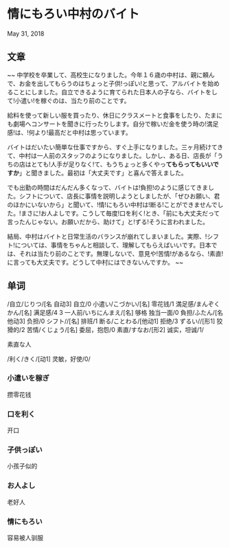 # 情にもろい中村のバイト
May 31, 2018

## 文章
~~
中学校を卒業して、高校生になりました。今年１６歳の中村は、親に頼んで、お金を出してもらうのはちょっと子供!っぽい!と思って、アルバイトを始めることにしました。自立できるように育てられた日本人の子なら、バイトをして!小遣い!を稼ぐのは、当たり前のことです。 

給料を使って新しい服を買ったり、休日にクラスメートと食事をしたり、たまにも劇場へコンサートを聞きに行ったりします。自分で稼いだ金を使う時の!満足感!は、!何より!最高だと中村は思っています。 

バイトはだいたい簡単な仕事ですから、すぐ上手になりました。三ヶ月続けてきて、中村は一人前のスタッフのようになりました。しかし、ある日、店長が「うちの店はとても!人手が足りなく!て、もうちょっと多くやっ**てもらってもいいですか**」と聞きました。最初は「大丈夫です」と喜んで答えました。 

でも出勤の時間はだんだん多くなって、バイトは!負担!のように感じてきました。シフトについて、店長に事情を説明しようとしましたが、「ぜひお願い、君のほかにいないから」と聞いて、!情!にもろい中村は!断る!ことができませんでした。!まさに!お人よしです。こうして毎度!口を利く!とき、「前にも大丈夫だって言ったんじゃない。お願いだから、助けて」と!ずる!そうに言われました。 

結局、中村はバイトと日常生活のバランスが崩れてしまいました。実際、!シフト!については、事情をちゃんと相談して、理解してもらえばいいです。日本では、それは当たり前のことです。無理しないで、意見や!苦情!があるなら、!素直!に言っても大丈夫です。どうして中村にはできないんですか。 
~~

## 单词
/自立/じりつ/[名 自动3] 自立/0
小遣い/こづかい/[名] 零花钱/1
満足感/まんぞくかん/[名] 满足感/4 3
一人前/いちにんまえ/[名] 够格 独当一面/0
負担/ふたん/[名 他动3] 负担/0
シフト//[名] 排班/1
断る/ことわる/[他动1] 拒绝/3
ずるい//[形1] 狡猾的/2
苦情/くじょう/[名] 委屈，抱怨/0
素直/すなお/[形2] 诚实，坦诚/1/

素直な人

/利く/きく/[动1] 灵敏，好使/0/

### 小遣いを稼ぎ
攒零花钱

### 口を利く
开口

### 子供っぽい
小孩子似的

### お人よし
老好人

### 情にもろい
容易被人驯服
